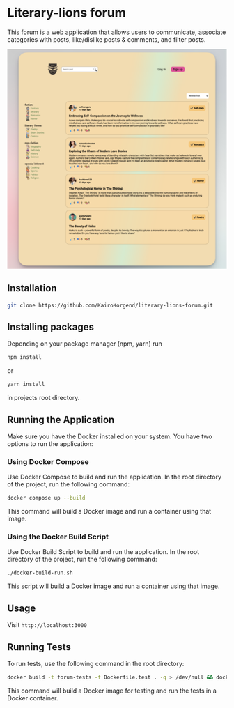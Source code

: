 # Literary-lions forum

This forum is a web application that allows users to communicate, associate categories with posts, like/dislike posts & comments, and filter posts.

![](frontend/static/assets/forum_image.png)

## Installation

```bash
git clone https://github.com/KairoKorgend/literary-lions-forum.git
```

## Installing packages

Depending on your package manager (npm, yarn) run

```bash
npm install
```

or

```bash
yarn install
```

in projects root directory.

## Running the Application

Make sure you have the Docker installed on your system.
You have two options to run the application:

### Using Docker Compose

Use Docker Compose to build and run the application. In the root directory of the project, run the following command:

```bash
docker compose up --build
```

This command will build a Docker image and run a container using that image.

### Using the Docker Build Script

Use Docker Build Script to build and run the application. In the root directory of the project, run the following command:

```bash
./docker-build-run.sh
```

This script will build a Docker image and run a container using that image.

## Usage

Visit `http://localhost:3000`

## Running Tests

To run tests, use the following command in the root directory:

```bash
docker build -t forum-tests -f Dockerfile.test . -q > /dev/null && docker run --rm --name forum-tests forum-tests
```

This command will build a Docker image for testing and run the tests in a Docker container.
